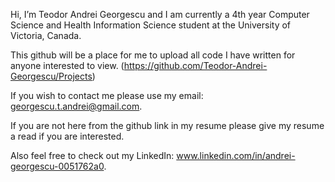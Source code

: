 Hi, I’m Teodor Andrei Georgescu and I am currently a 4th year Computer Science and Health Information Science student at the University of Victoria, Canada.

This github will be a place for me to upload all code I have written for anyone interested to view. (https://github.com/Teodor-Andrei-Georgescu/Projects)

If you wish to contact me please use my email: georgescu.t.andrei@gmail.com.

If you are not here from the github link in my resume please give my resume a read if you are interested.

Also feel free to check out my LinkedIn: www.linkedin.com/in/andrei-georgescu-0051762a0.
